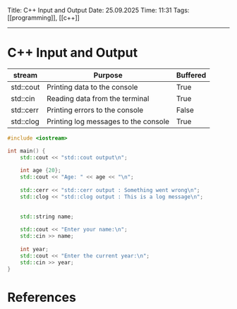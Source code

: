 Title: C++ Input and Output
Date: 25.09.2025
Time: 11:31
Tags: [[programming]], [[c++]]

---
# C++ Input and Output

| stream    | Purpose                              | Buffered |
| --------- | ------------------------------------ | -------- |
| std::cout | Printing data to the console         | True     |
| std::cin  | Reading data from the terminal       | True     |
| std::cerr | Printing errors to the console       | False    |
| std::clog | Printing log messages to the console | True     |

```c++
#include <iostream>

int main() {
	std::cout << "std::cout output\n";
	
	int age {20};
	std::cout << "Age: " << age << "\n";
	
	std::cerr << "std::cerr output : Something went wrong\n";
	std::clog << "std::clog output : This is a log message\n";
	
	
	std::string name;
	
	std::cout << "Enter your name:\n";
	std::cin >> name;
	
	int year;
	std::cout << "Enter the current year:\n";
	std::cin >> year;
}
```

# References